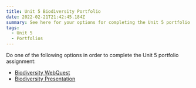 ```yaml
---
title: Unit 5 Biodiversity Portfolio
date: 2022-02-21T21:42:45.184Z
summary: See here for your options for completing the Unit 5 portfolio assignment.
tags:
  - Unit 5
  - Portfolios
---
```

Do one of the following options in order to complete the Unit 5 portfolio assignment:

* [Biodiversity WebQuest](/posts/biodiversity-webquest/)
* [Biodiversity Presentation](/posts/biodiversity-presentation)